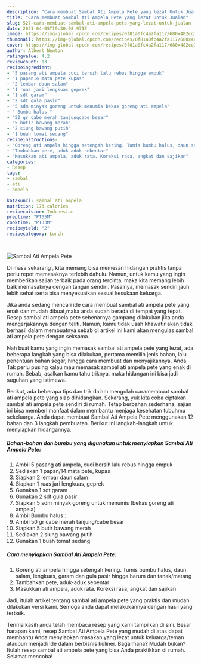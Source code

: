 ```yaml
---
description: "Cara membuat Sambal Ati Ampela Pete yang lezat Untuk Jualan"
title: "Cara membuat Sambal Ati Ampela Pete yang lezat Untuk Jualan"
slug: 527-cara-membuat-sambal-ati-ampela-pete-yang-lezat-untuk-jualan
date: 2021-04-05T19:30:08.971Z
image: https://img-global.cpcdn.com/recipes/0f81a0fc4a2fa117/680x482cq70/sambal-ati-ampela-pete-foto-resep-utama.jpg
thumbnail: https://img-global.cpcdn.com/recipes/0f81a0fc4a2fa117/680x482cq70/sambal-ati-ampela-pete-foto-resep-utama.jpg
cover: https://img-global.cpcdn.com/recipes/0f81a0fc4a2fa117/680x482cq70/sambal-ati-ampela-pete-foto-resep-utama.jpg
author: Albert Newton
ratingvalue: 4.2
reviewcount: 13
recipeingredient:
- "5 pasang ati ampela cuci bersih lalu rebus hingga empuk"
- "1 papan14 mata pete kupas"
- "2 lembar daun salam"
- "1 ruas jari lengkuas geprek"
- "1 sdt garam"
- "2 sdt gula pasir"
- "5 sdm minyak goreng untuk menumis bekas goreng ati ampela"
- " Bumbu halus "
- "50 gr cabe merah tanjungcabe besar"
- "5 butir bawang merah"
- "2 siung bawang putih"
- "1 buah tomat sedang"
recipeinstructions:
- "Goreng ati ampela hingga setengah kering. Tumis bumbu halus, daun salam, lengkuas, garam dan gula pasir hingga harum dan tanak/matang"
- "Tambahkan pete, aduk-aduk sebentar"
- "Masukkan ati ampela, aduk rata. Koreksi rasa, angkat dan sajikan"
categories:
- Resep
tags:
- sambal
- ati
- ampela

katakunci: sambal ati ampela 
nutrition: 173 calories
recipecuisine: Indonesian
preptime: "PT35M"
cooktime: "PT33M"
recipeyield: "2"
recipecategory: Lunch

---
```



![Sambal Ati Ampela Pete](https://img-global.cpcdn.com/recipes/0f81a0fc4a2fa117/680x482cq70/sambal-ati-ampela-pete-foto-resep-utama.jpg)

Di masa  sekarang , kita memang bisa memesan hidangan praktis tanpa perlu repot memasaknya terlebih dahulu. Namun, untuk kamu yang ingin memberikan sajian terbaik pada orang tercinta, maka kita memang lebih baik memasaknya dengan tangan sendiri. Pasalnya, memasak sendiri jauh lebih sehat serta bisa menyesuaikan sesuai kesukaan keluarga.

Jika anda sedang mencari ide cara membuat sambal ati ampela pete yang enak dan mudah dibuat,maka anda sudah berada di tempat yang tepat. Resep sambal ati ampela pete  sebenarnya gampang dilakukan jika anda mengerjakannya dengan teliti. Namun, kamu tidak usah khawatir akan tidak berhasil dalam membuatnya 
sebab di artikel ini kami akan mengulas sambal ati ampela pete dengan seksama.  



Nah buat kamu yang ingin memasak sambal ati ampela pete yang lezat, ada beberapa langkah yang bisa dilakukan, pertama memilih jenis bahan, lalu penentuan bahan segar, hingga cara membuat dan menyajikannya. Anda Tak perlu pusing kalau mau memasak sambal ati ampela pete yang enak di rumah. Sebab, asalkan kamu  tahu triknya, maka hidangan ini bisa jadi suguhan yang istimewa.

Berikut, ada beberapa tips dan trik dalam mengolah caramembuat sambal ati ampela pete yang siap dihidangkan. Sekarang, yuk kita coba ciptakan sambal ati ampela pete sendiri di rumah. Tetap berbahan sederhana, sajian ini bisa memberi manfaat dalam membantu menjaga kesehatan tubuhmu sekeluarga. Anda dapat membuat Sambal Ati Ampela Pete menggunakan 12 bahan dan 3 langkah pembuatan. Berikut ini langkah-langkah untuk menyiapkan hidangannya.

<!--inarticleads1-->

##### Bahan-bahan dan bumbu yang digunakan untuk menyiapkan Sambal Ati Ampela Pete:

1. Ambil 5 pasang ati ampela, cuci bersih lalu rebus hingga empuk
1. Sediakan 1 papan/14 mata pete, kupas
1. Siapkan 2 lembar daun salam
1. Siapkan 1 ruas jari lengkuas, geprek
1. Gunakan 1 sdt garam
1. Gunakan 2 sdt gula pasir
1. Siapkan 5 sdm minyak goreng untuk menumis (bekas goreng ati ampela)
1. Ambil  Bumbu halus :
1. Ambil 50 gr cabe merah tanjung/cabe besar
1. Siapkan 5 butir bawang merah
1. Sediakan 2 siung bawang putih
1. Gunakan 1 buah tomat sedang




<!--inarticleads2-->

##### Cara menyiapkan Sambal Ati Ampela Pete:

1. Goreng ati ampela hingga setengah kering. Tumis bumbu halus, daun salam, lengkuas, garam dan gula pasir hingga harum dan tanak/matang
1. Tambahkan pete, aduk-aduk sebentar
1. Masukkan ati ampela, aduk rata. Koreksi rasa, angkat dan sajikan




Jadi, itulah artikel tentang  sambal ati ampela pete  yang praktis dan mudah dilakukan versi kami. Semoga anda dapat melakukannya dengan hasil yang terbaik. 

Terima kasih anda telah membaca resep yang kami tampilkan di sini. Besar harapan kami, resep  Sambal Ati Ampela Pete yang mudah di atas dapat membantu Anda menyiapkan masakan yang lezat untuk keluarga/teman ataupun menjadi ide dalam berbisnis kuliner. Bagaimana? Mudah bukan? Itulah resep sambal ati ampela pete yang bisa Anda praktikkan di rumah. Selamat mencoba!

